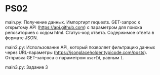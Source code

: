 # PS02
main.py: Получение данных. Импортирт requests. GET-запрос к открытому API (https://api.github.com) с параметром для поиска репозиториев с кодом html.
Статус-код ответа. Содержимое ответа в формате JSON.

main2.py: Использование API, который позволяет фильтрацию данных через URL-параметры (https://jsonplaceholder.typicode.com/posts). Отправка GET-запроса с параметром `userId`, равным `1`.

main3.py: Задание 3
 
